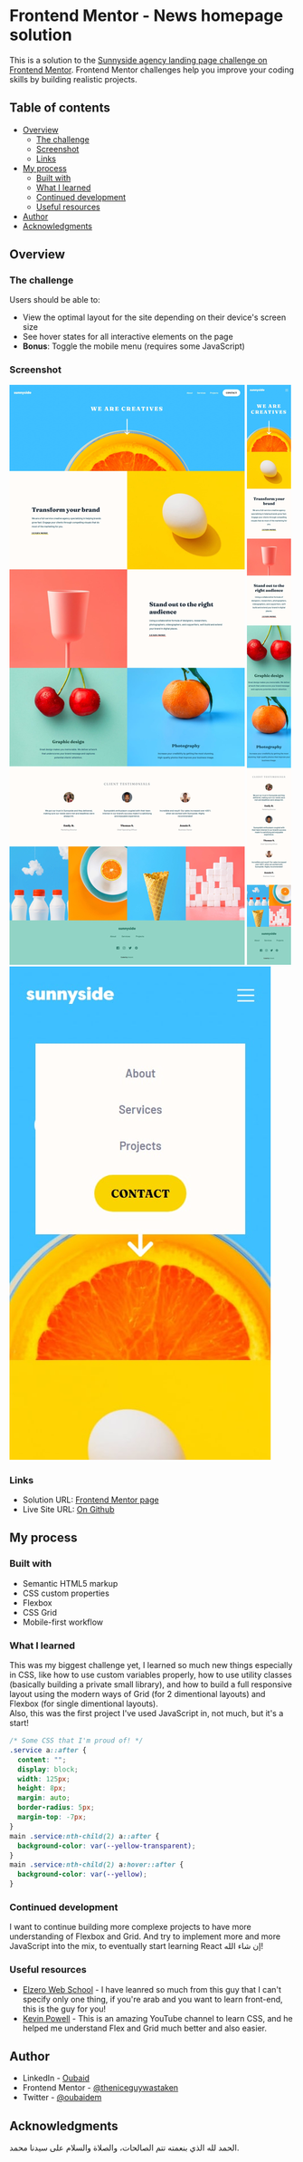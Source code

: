 # Frontend Mentor - News homepage solution

This is a solution to the [Sunnyside agency landing page challenge on Frontend Mentor](https://www.frontendmentor.io/challenges/sunnyside-agency-landing-page-7yVs3B6ef). Frontend Mentor challenges help you improve your coding skills by building realistic projects.

## Table of contents

- [Overview](#overview)
  - [The challenge](#the-challenge)
  - [Screenshot](#screenshot)
  - [Links](#links)
- [My process](#my-process)
  - [Built with](#built-with)
  - [What I learned](#what-i-learned)
  - [Continued development](#continued-development)
  - [Useful resources](#useful-resources)
- [Author](#author)
- [Acknowledgments](#acknowledgments)

## Overview

### The challenge

Users should be able to:

- View the optimal layout for the site depending on their device's screen size
- See hover states for all interactive elements on the page
- **Bonus**: Toggle the mobile menu (requires some JavaScript)

### Screenshot

![Desktop screenshot](./design/screenshots/desktop%20screenshot.jpeg)
![Mobile screenshot](./design/screenshots/mobile%20screenshot.jpeg)
![Menu dropdown screenshot](./design/screenshots/menu%20dropdown.jpg)

### Links

- Solution URL: [Frontend Mentor page](https://www.frontendmentor.io/solutions/sunnysideagencylandingpage-Ij0JZ7eSpk)
- Live Site URL: [On Github](https://theniceguywastaken.github.io/Sunnyside-agency-landing-page/)

## My process

### Built with

- Semantic HTML5 markup
- CSS custom properties
- Flexbox
- CSS Grid
- Mobile-first workflow

### What I learned

This was my biggest challenge yet, I learned so much new things especially in CSS, like how to use custom variables properly, how to use utility classes (basically building a private small library), and how to build a full responsive layout using the modern ways of Grid (for 2 dimentional layouts) and Flexbox (for single dimentional layouts).<br>
Also, this was the first project I've used JavaScript in, not much, but it's a start!

```css
/* Some CSS that I'm proud of! */
.service a::after {
  content: "";
  display: block;
  width: 125px;
  height: 8px;
  margin: auto;
  border-radius: 5px;
  margin-top: -7px;
}
main .service:nth-child(2) a::after {
  background-color: var(--yellow-transparent);
}
main .service:nth-child(2) a:hover::after {
  background-color: var(--yellow);
}
```

### Continued development

I want to continue building more complexe projects to have more understanding of Flexbox and Grid. And try to implement more and more JavaScript into the mix, to eventually start learning React إن شاء الله!

### Useful resources

- [Elzero Web School](http://elzero.org/) - I have leanred so much from this guy that I can't specify only one thing, if you're arab and you want to learn front-end, this is the guy for you!
- [Kevin Powell](https://www.youtube.com/kepowob) - This is an amazing YouTube channel to learn CSS, and he helped me understand Flex and Grid much better and also easier.

## Author

- LinkedIn - [Oubaid](https://www.linkedin.com/in/oubaidelmoudhik/)
- Frontend Mentor - [@theniceguywastaken](https://www.frontendmentor.io/profile/theniceguywastaken)
- Twitter - [@oubaidem](https://www.twitter.com/oubaidem)

## Acknowledgments

الحمد لله الذي بنعمته تتم الصالحات، والصلاة والسلام على سيدنا محمد.
